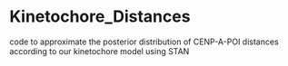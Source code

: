 # Kinetochore_Distances
code to approximate the posterior distribution of CENP-A-POI distances according to our kinetochore model using STAN
